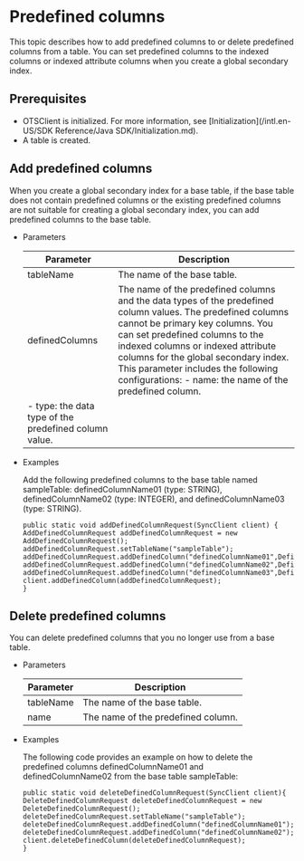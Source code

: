 # Predefined columns

This topic describes how to add predefined columns to or delete predefined columns from a table. You can set predefined columns to the indexed columns or indexed attribute columns when you create a global secondary index.

## Prerequisites

-   OTSClient is initialized. For more information, see [Initialization](/intl.en-US/SDK Reference/Java SDK/Initialization.md).
-   A table is created.

## Add predefined columns

When you create a global secondary index for a base table, if the base table does not contain predefined columns or the existing predefined columns are not suitable for creating a global secondary index, you can add predefined columns to the base table.

-   Parameters

    |Parameter|Description|
    |---------|-----------|
    |tableName|The name of the base table.|
    |definedColumns|The name of the predefined columns and the data types of the predefined column values. The predefined columns cannot be primary key columns. You can set predefined columns to the indexed columns or indexed attribute columns for the global secondary index. This parameter includes the following configurations:    -   name: the name of the predefined column.
    -   type: the data type of the predefined column value. |

-   Examples

    Add the following predefined columns to the base table named sampleTable: definedColumnName01 \(type: STRING\), definedColumnName02 \(type: INTEGER\), and definedColumnName03 \(type: STRING\).

    ```
    public static void addDefinedColumnRequest(SyncClient client) {
    AddDefinedColumnRequest addDefinedColumnRequest = new AddDefinedColumnRequest();
    addDefinedColumnRequest.setTableName("sampleTable");
    addDefinedColumnRequest.addDefinedColumn("definedColumnName01",DefinedColumnType.STRING);
    addDefinedColumnRequest.addDefinedColumn("definedColumnName02",DefinedColumnType.INTEGER);
    addDefinedColumnRequest.addDefinedColumn("definedColumnName03",DefinedColumnType.STRING);
    client.addDefinedColumn(addDefinedColumnRequest);
    }
    ```


## Delete predefined columns

You can delete predefined columns that you no longer use from a base table.

-   Parameters

    |Parameter|Description|
    |---------|-----------|
    |tableName|The name of the base table.|
    |name|The name of the predefined column.|

-   Examples

    The following code provides an example on how to delete the predefined columns definedColumnName01 and definedColumnName02 from the base table sampleTable:

    ```
    public static void deleteDefinedColumnRequest(SyncClient client){
    DeleteDefinedColumnRequest deleteDefinedColumnRequest = new DeleteDefinedColumnRequest();
    deleteDefinedColumnRequest.setTableName("sampleTable");
    deleteDefinedColumnRequest.addDefinedColumn("definedColumnName01");
    deleteDefinedColumnRequest.addDefinedColumn("definedColumnName02");
    client.deleteDefinedColumn(deleteDefinedColumnRequest);
    }
    ```


